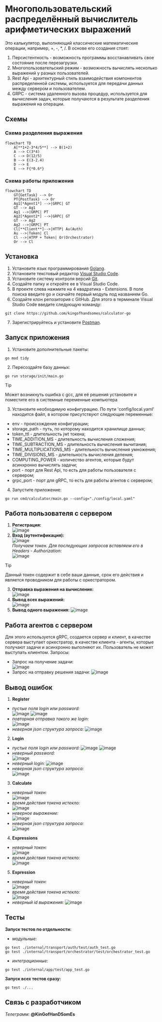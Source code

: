 # Многопользовательский распределённый вычислитель арифметических выражений
Это калькулятор, выполняющий классические математические операции, например, +, -, *, /. В основе его создания стоят:
1. Персистентность - возможность программы восстанавливать свое состояние после перезагрузки.
2. Многопользовательский режим - возможность вычислять несколько выражений у разных пользователей.
3. Rest Api - архитектурный стиль взаимодействия компонентов распределенной системы, используется для передачи данных между сервером и пользователем.
4. GRPC - система удаленного вызова процедур, используется для вычисления задач, которые получаются в результате разделения выражения на операции.
## Схемы
### Схема разделения выражения
```mermaid
flowchart TD
    A[**1+2-3*4/5**] --> B(1+2)
    A --> C(3*4)
    C --> D(12/5)
    B --> E(3-2.4)
    D --> E
    E --> F{*0.6*}
```

### Схема работы приложения
```mermaid
flowchart TD
    GT{GetTask} --> Or
    PT{PostTask} --> Or
    Ag1[*Agent1*] -->|GRPC| GT
    GT --> Ag1
    Ag1 -->|GRPC| PT
    Ag2[*Agent2*] -->|GRPC| GT
    GT --> Ag2
    Ag2 -->|GRPC| PT
    Cl[**Client**]-->|HTTP| Au(Auth)
    Au -->|Token| Cl
    Cl -->|HTPP + Token| Or(Orchestrator)
    Or --> Cl
```
## Установка
1. Установите язык программирования [Golang](https://go.dev/dl/).
2. Установите текстовый редактор [Visual Studio Code](https://code.visualstudio.com/).
3. Установите систему контроля версий [Git](https://git-scm.com/downloads).
4. Создайте папку и откройте ее в Visual Studio Code.
5. В проекте слева нажмите на 4 квадратика - Extensions. В поле поиска введите go и скачайте первый модуль под названием Go.
6. Создайте клон репозитория с GitHub. Для этого в терминале Visual Studio Code введите следующую команду:
```
git clone https://github.com/kingofhandsomes/calculator-go
```
7. Зарегистрируйтесь и установите [Postman](https://www.postman.com/).
## Запуск приложения
1. Установите дополнительные пакеты:
```
go mod tidy
```
2. Пересоздайте базу данных:
```
go run storage/init/main.go
```
> [!TIP]
> Может возникнуть ошибка с gcc, для её решения установите и поместите его в системные переменные компьютера
3. Установите необходимую конфигурацию. По пути 'config/local.yaml' находится файл, в котором присутствуют следующие переменные:
- env - происхождение конфигурации;
- storage_path - путь, по которому находится хранилище данных;
- token_ttl - длительность jwt токена;
- TIME_ADDITION_MS - длительность вычисления сложения;
- TIME_SUBTRACTION_MS - длительность вычисления вычитания;
- TIME_MULTIPLICATIONS_MS - длительность вычисления умножения;
- TIME_DIVISIONS_MS - длительность вычисления деления;
- COMPUTING_POWER - количество агентов, которые будут асинхронно вычислять задачи;
- port - порт для Rest Api, то есть для работы пользователя с сервером;
- grpc_port - порт для gRPC, то есть для работы агентов с сервером;
4. Запустите приложение:
```
go run cmd/calculator/main.go --config="./config/local.yaml"
```
## Работа пользователя с сервером
1. **Регистрация:**  
![image](https://github.com/user-attachments/assets/b0813a08-66c8-433d-8d2a-e37429729b6c)
2. **Вход (аутентификация):**  
![image](https://github.com/user-attachments/assets/38af6a3f-803b-40f9-aa9a-ede02bf89a57)  
*Получаем токен. Для последующих запросов вставляем его в Headers - Authorization:*  
![image](https://github.com/user-attachments/assets/d8d7c961-e2c2-4a1c-978d-91ddb91d5ec8)  
> [!TIP]
> Данный токен содержит в себе ваши данные, срок его действия и является проводником для работы с оркестратором.
3. **Отправка выражения на вычисление:**  
![image](https://github.com/user-attachments/assets/3ab9eb7b-e936-475b-ac9f-c604a1ebc5b4)
4. **Вывод всех выражений:**  
![image](https://github.com/user-attachments/assets/0f314bcf-52bd-45c3-9672-aa5adb7def69)
5. **Вывод одного выражения:**
![image](https://github.com/user-attachments/assets/88285fbd-9924-47ab-9125-a14e421c8f90)
## Работа агентов с сервером
Для этого используется gRPC, создается сервер и клиент, в качестве сервера выступает оркестратор, в качестве клиента - агенты, которые получают задачи и асинхронно выполняют их. Пользователь не может выступать клиентом. Запросы:
- Запрос на получение задачи:  
![image](https://github.com/user-attachments/assets/a7934dbc-e0d5-4b36-912c-ec93f02da78a)
- Запрос на отправку решения задачи:
![image](https://github.com/user-attachments/assets/8b3e2ae1-40d9-422f-a190-5d12f5a42802)
## Вывод ошибок
1. **Register**
- *пустые поля login или password:*  
![image](https://github.com/user-attachments/assets/5a270ec2-73ed-4d74-84db-7e6832d1909c)
![image](https://github.com/user-attachments/assets/7f8ffb32-3c7b-4e9e-a58e-df465e531f18)
- *повторная отправка такого же login:*  
![image](https://github.com/user-attachments/assets/e6c03e43-51b9-4bcc-b8b2-3fd855dba7eb)
- *неверная json структура запроса:*
![image](https://github.com/user-attachments/assets/b297965c-7598-43bd-981d-7d8be3132244)
2. **Login**
- *пустые поля login или password:*
![image](https://github.com/user-attachments/assets/98119701-1d2c-4fcc-ba3b-5a23db7b0564)
![image](https://github.com/user-attachments/assets/d2619fea-e246-499c-af93-cda37d37683b)
- *неверный password:*  
![image](https://github.com/user-attachments/assets/a9654414-86ca-4547-995e-f1fdb211d0f7)
- *неверный login:*
![image](https://github.com/user-attachments/assets/ac5b57b0-ab01-439b-9648-11e5dc44a9dc)
- *неверная json структура запроса:*  
![image](https://github.com/user-attachments/assets/2fdcc79f-ba36-41af-9d8a-a7d825b22868)
3. **Calculate**
- *неверный токен:*  
![image](https://github.com/user-attachments/assets/f4630b1f-3dbd-45e3-9d25-04b18f684ead)
- *время действия токена истекло:*  
![image](https://github.com/user-attachments/assets/8fe0a322-0324-4028-a89d-7ba09af995ac)
- *неверное выражение:*  
![image](https://github.com/user-attachments/assets/2fd9a8f5-77c9-4805-a700-111dffb87336)
- *неверная json структура запроса:*  
![image](https://github.com/user-attachments/assets/af758a6b-a3b4-4687-9cfe-ec8c503f9f50)
4. **Expressions**
- *неверный токен:*  
![image](https://github.com/user-attachments/assets/71dd5e33-36dc-44a1-b061-d61e0b3c79cb)
- *время действия токена истекло:*  
![image](https://github.com/user-attachments/assets/b4bbfbad-edaf-434a-bfb3-2cba9b805c09)
5. **Expression**
- *неверный токен:*  
![image](https://github.com/user-attachments/assets/4d7a157f-df5f-4e76-9df8-8ca5ce3486f5)
- *время действия токена истекло:*  
![image](https://github.com/user-attachments/assets/cd824b33-43a1-4a2d-902f-4df38d97f9e8)
- *неверный id выражения:*
![image](https://github.com/user-attachments/assets/1caccb36-4cba-4343-83c2-32a707e88b71)
## Тесты
**Запуск тестов по отдельности:**
- *модульные:*
```
go test ./internal/transport/auth/test/auth_test.go
go test ./internal/transport/orchestrator/test/orchestrator_test.go
```
- *интеграционные:*
```
go test ./internal/app/test/app_test.go
```
**Запуск всех тестов сразу:**
```
go test ./...
```
## Связь с разработчиком
*Телеграмм:* **@KinGofHanDSomEs**
